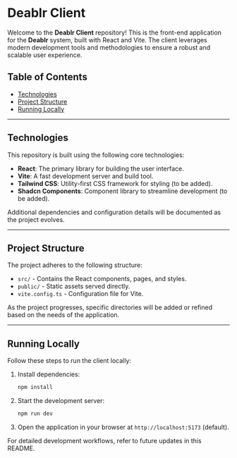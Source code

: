 # Deablr Client

Welcome to the **Deablr Client** repository! This is the front-end application for the **Deablr** system, built with React and Vite. The client leverages modern development tools and methodologies to ensure a robust and scalable user experience.

## Table of Contents

- [Technologies](#technologies)
- [Project Structure](#project-structure)
- [Running Locally](#running-locally)

---

## Technologies

This repository is built using the following core technologies:

- **React**: The primary library for building the user interface.
- **Vite**: A fast development server and build tool.
- **Tailwind CSS**: Utility-first CSS framework for styling (to be added).
- **Shadcn Components**: Component library to streamline development (to be added).

Additional dependencies and configuration details will be documented as the project evolves.

---

## Project Structure

The project adheres to the following structure:

- `src/` - Contains the React components, pages, and styles.
- `public/` - Static assets served directly.
- `vite.config.ts` - Configuration file for Vite.

As the project progresses, specific directories will be added or refined based on the needs of the application.

---

## Running Locally

Follow these steps to run the client locally:

1. Install dependencies:

   ```bash
   npm install
   ```

2. Start the development server:

   ```bash
   npm run dev
   ```

3. Open the application in your browser at `http://localhost:5173` (default).

For detailed development workflows, refer to future updates in this README.

